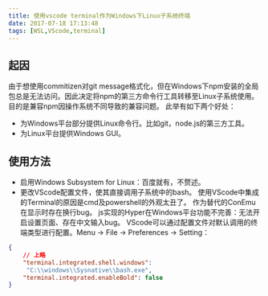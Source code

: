```yaml
---
title: 使用vscode terminal作为Windows下Linux子系统终端
date: 2017-07-18 17:13:48
tags: [WSL,VScode,terminal]
---
```

## 起因
 由于想使用commitizen对git message格式化，但在Windows下npm安装的全局包总是无法访问。因此决定将npm的第三方命令行工具转移至Linux子系统使用。目的是兼容npm因操作系统不同导致的兼容问题。
 此举有如下两个好处：
 - 为Windows平台部分提供Linux命令行。比如git，node.js的第三方工具。
 - 为Linux平台提供Windows GUI。

## 使用方法
 - 启用Windows Subsystem for Linux：百度就有，不赘述。
 - 更改VScode配置文件，使其直接调用子系统中的bash。
    使用VScode中集成的Terminal的原因是cmd及powershell的外观太丑了。
    作为替代的ConEmu在显示时存在换行bug。
    js实现的Hyper在Windows平台功能不完善：无法开启设置页面、存在中文输入bug。
    VScode可以通过配置文件对默认调用的终端类型进行配置。Menu -> File -> Preferences -> Setting：
``` json
{
    // 上略
    "terminal.integrated.shell.windows":
     "C:\\windows\\Sysnative\\bash.exe",
    "terminal.integrated.enableBold": false
}
```

